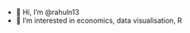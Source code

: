 - 👋 Hi, I’m @rahuln13
- 👀 I’m interested in economics, data visualisation, R

<!---
rahuln13/rahuln13 is a ✨ special ✨ repository because its `README.md` (this file) appears on your GitHub profile.
You can click the Preview link to take a look at your changes.
--->
